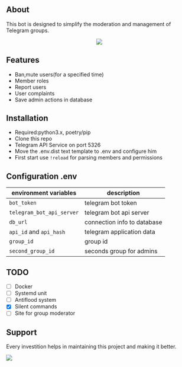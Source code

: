 ## About
This bot is designed to simplify the moderation and management of Telegram groups.

<p align="center">
    <img src="https://img.shields.io/badge/license-GPL-blue">
</p>

## Features

* Ban,mute users(for a specified time) 
* Member roles       
* Report users
* User complaints
* Save admin actions in database

## Installation

- Required:python3.x, poetry/pip
- Clone this repo
- Telegram API Service on port 5326
- Move the .env.dist text template to .env and configure him
- First start use `!reload` for parsing members and permissions

## Configuration .env

| environment variables             | description                      |
|-----------------------------------|----------------------------------|
| `bot_token`                       | telegram bot token               |
| `telegram_bot_api_server`         | telegram bot api server          |
| `db_url`                          | connection info to database      |
| `api_id` and `api_hash`           | telegram application data        |
| `group_id`                        | group id                         |
| `second_group_id`                 | seconds group for admins         |

## TODO  

- [ ] Docker
- [ ] Systemd unit
- [ ] Antiflood system                          
- [x] Silent commands
- [ ] Site for group moderator

## Support 
Every investition helps in maintaining this project and making it better.

<img src="https://img.shields.io/badge/btc-bc1qzp7q3rghzcx70534e7xf6tj0ns3dqvvnex80kf-green?logo=bitcoin">
